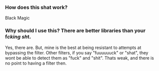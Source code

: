 ### How does this shat work?

Black Magic

### Why should I use this? There are better libraries than your f*cking sh*t.

Yes, there are. But, mine is the best at being resistant to attempts at bypassing the filter. Other filters, if you say "fuuuuuuck" or "shat", they wont be able to detect them as "fuck" and "shit". Thats weak, and there is no point to having a filter then. 
